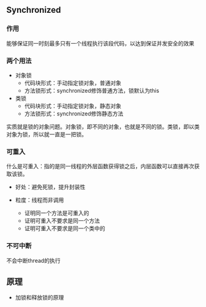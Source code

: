 ## Synchronized

### 作用

能够保证同一时刻最多只有一个线程执行该段代码，以达到保证并发安全的效果

### 两个用法

* 对象锁
  * 代码块形式：手动指定锁对象，普通对象
  * 方法锁形式：synchronized修饰普通方法，锁默认为this
* 类锁
  * 代码块形式：手动指定锁对象，静态对象
  * 方法锁形式：synchronized修饰静态方法

实质就是锁的对象问题。对象锁，即不同的对象，也就是不同的锁。类锁，即以类对象为锁，所以就一直是一把锁。

### 可重入

什么是可重入：指的是同一线程的外层函数获得锁之后，内层函数可以直接再次获取该锁。

* 好处：避免死锁，提升封装性

* 粒度：线程而非调用
  *  证明同一个方法是可重入的
  * 证明可重入不要求是同一个方法
  * 证明可重入不要求是同一个类中的

### 不可中断

不会中断thread的执行



## 原理

* 加锁和释放锁的原理
